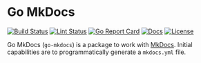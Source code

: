 # Go MkDocs

[![Build Status][build-status-svg]][build-status-url]
[![Lint Status][lint-status-svg]][lint-status-url]
[![Go Report Card][goreport-svg]][goreport-url]
[![Docs][docs-godoc-svg]][docs-godoc-url]
[![License][license-svg]][license-url]

Go MkDocs (`go-mkdocs`) is a package to work with [MkDocs](https://www.mkdocs.org/). Initial capabilities are to programmatically generate a `mkdocs.yml` file.

 [used-by-svg]: https://sourcegraph.com/github.com/grokify/go-mkdocs/-/badge.svg
 [used-by-url]: https://sourcegraph.com/github.com/grokify/go-mkdocs?badge
 [build-status-svg]: https://github.com/grokify/go-mkdocs/actions/workflows/ci.yaml/badge.svg?branch=main
 [build-status-url]: https://github.com/grokify/go-mkdocs/actions/workflows/ci.yaml
 [lint-status-svg]: https://github.com/grokify/go-mkdocs/actions/workflows/lint.yaml/badge.svg?branch=main
 [lint-status-url]: https://github.com/grokify/go-mkdocs/actions/workflows/lint.yaml
 [goreport-svg]: https://goreportcard.com/badge/github.com/grokify/go-mkdocs
 [goreport-url]: https://goreportcard.com/report/github.com/grokify/go-mkdocs
 [docs-godoc-svg]: https://pkg.go.dev/badge/github.com/grokify/go-mkdocs
 [docs-godoc-url]: https://pkg.go.dev/github.com/grokify/go-mkdocs
 [loc-svg]: https://tokei.rs/b1/github/grokify/go-mkdocs
 [repo-url]: https://github.com/grokify/go-mkdocs
 [license-svg]: https://img.shields.io/badge/license-MIT-blue.svg
 [license-url]: https://github.com/grokify/go-mkdocs/blob/master/LICENSE
